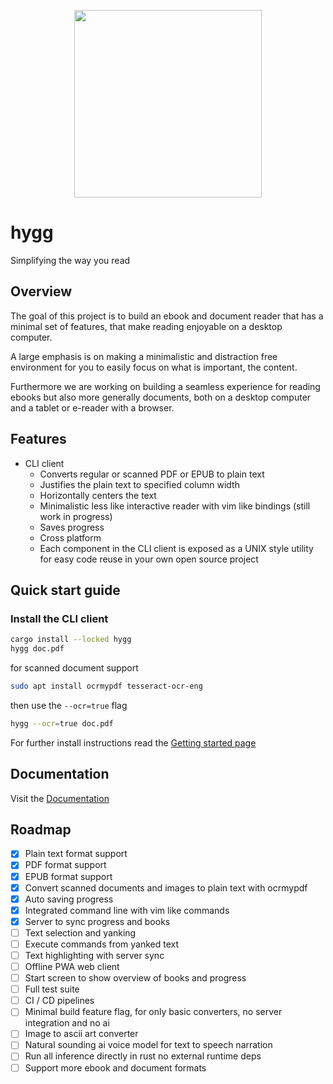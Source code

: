 <p align="center">
  <a href="https://github.com/kruserr/hygg" target="_blank">
    <img width="300" src="https://raw.githubusercontent.com/kruserr/hygg/main/assets/logo/logo.svg">
  </a>
</p>

# hygg
Simplifying the way you read

## Overview
The goal of this project is to build an ebook and document reader that has a minimal set of features, that make reading enjoyable on a desktop computer.

A large emphasis is on making a minimalistic and distraction free environment for you to easily focus on what is important, the content.

Furthermore we are working on building a seamless experience for reading ebooks but also more generally documents, both on a desktop computer and a tablet or e-reader with a browser.

## Features
- CLI client
  - Converts regular or scanned PDF or EPUB to plain text
  - Justifies the plain text to specified column width
  - Horizontally centers the text
  - Minimalistic less like interactive reader with vim like bindings (still work in progress)
  - Saves progress
  - Cross platform
  - Each component in the CLI client is exposed as a UNIX style utility for easy code reuse in your own open source project

## Quick start guide
### Install the CLI client
```sh
cargo install --locked hygg
hygg doc.pdf
```

for scanned document support
```sh
sudo apt install ocrmypdf tesseract-ocr-eng
```

then use the `--ocr=true` flag
```sh
hygg --ocr=true doc.pdf
```

For further install instructions read the [Getting started page](https://github.com/kruserr/hygg/blob/main/docs/pages/getting-started.md)

## Documentation
Visit the [Documentation](https://github.com/kruserr/hygg/blob/main/docs/README.md)

## Roadmap
- [x] Plain text format support
- [x] PDF format support
- [x] EPUB format support
- [x] Convert scanned documents and images to plain text with ocrmypdf
- [x] Auto saving progress
- [x] Integrated command line with vim like commands
- [x] Server to sync progress and books
- [ ] Text selection and yanking
- [ ] Execute commands from yanked text
- [ ] Text highlighting with server sync
- [ ] Offline PWA web client
- [ ] Start screen to show overview of books and progress
- [ ] Full test suite
- [ ] CI / CD pipelines
- [ ] Minimal build feature flag, for only basic converters, no server integration and no ai
- [ ] Image to ascii art converter
- [ ] Natural sounding ai voice model for text to speech narration
- [ ] Run all inference directly in rust no external runtime deps
- [ ] Support more ebook and document formats
